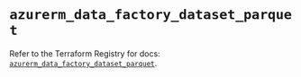 # `azurerm_data_factory_dataset_parquet`

Refer to the Terraform Registry for docs: [`azurerm_data_factory_dataset_parquet`](https://registry.terraform.io/providers/hashicorp/azurerm/3.92.0/docs/resources/data_factory_dataset_parquet).
